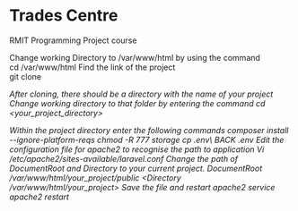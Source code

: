 # Trades Centre
RMIT Programming Project course

Change working Directory to /var/www/html by using the command <br>
cd /var/www/html
Find the link of the project	
git clone <address of project goes here>
After cloning, there should be a directory with the name of your project
Change working directory to that folder by entering the command 
cd <your_project_directory>



Within the project directory enter the following commands 
composer install --ignore-platform-reqs
chmod -R 777 storage
cp .env\ BACK .env
Edit the configuration file for apache2 to recognise the path to application
Vi /etc/apache2/sites-available/laravel.conf
Change the path of DocumentRoot and Directory to your current project.
 DocumentRoot /var/www/html/your_project/public
<Directory /var/www/html/your_project>
Save the file and restart apache2 
service apache2 restart
